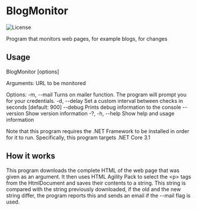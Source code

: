 # BlogMonitor

![License](https://img.shields.io/github/license/Maggiplant/BlogMonitor)

Program that monitors web pages, for example blogs, for changes

## Usage
 BlogMonitor [options] <url>

Arguments:
  <url>    URL to be monitored

Options:
  -m, --mail             Turns on mailer function. The program will prompt you for your credentials.
  -d, --delay <delay>    Set a custom interval between checks in seconds [default: 900]
  --debug                Prints debug information to the console
  --version              Show version information
  -?, -h, --help         Show help and usage information
 
 Note that this program requires the .NET Framework to be installed in order for it to run. Specifically, this program targets .NET Core 3.1

## How it works
This program downloads the complete HTML of the web page that was given as an argument. It then uses HTML Agility Pack to select the \<p\> tags from the HtmlDocument and saves their contents to a string. This string is compared with the string previously downloaded, if the old and the new string differ, the program reports this and sends an email if the --mail flag is used.
